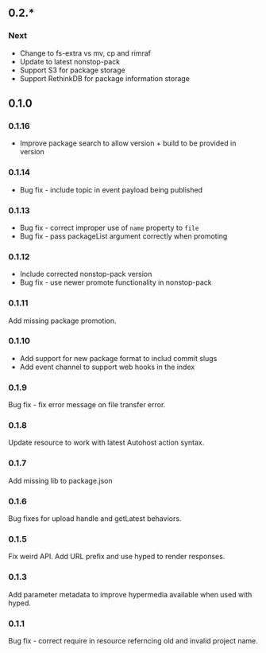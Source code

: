 ## 0.2.*

### Next
 * Change to fs-extra vs mv, cp and rimraf
 * Update to latest nonstop-pack
 * Support S3 for package storage
 * Support RethinkDB for package information storage

## 0.1.0

### 0.1.16
 * Improve package search to allow version + build to be provided in version

### 0.1.14
 * Bug fix - include topic in event payload being published

### 0.1.13
 * Bug fix - correct improper use of `name` property to `file`
 * Bug fix - pass packageList argument correctly when promoting

### 0.1.12
 * Include corrected nonstop-pack version
 * Bug fix - use newer promote functionality in nonstop-pack

### 0.1.11
Add missing package promotion.

### 0.1.10
 * Add support for new package format to includ commit slugs
 * Add event channel to support web hooks in the index

### 0.1.9

Bug fix - fix error message on file transfer error.

### 0.1.8
Update resource to work with latest Autohost action syntax.

### 0.1.7
Add missing lib to package.json

### 0.1.6
Bug fixes for upload handle and getLatest behaviors.

### 0.1.5
Fix weird API. Add URL prefix and use hyped to render responses.

### 0.1.3
Add parameter metadata to improve hypermedia available when used with hyped.

### 0.1.1
Bug fix - correct require in resource referncing old and invalid project name.
